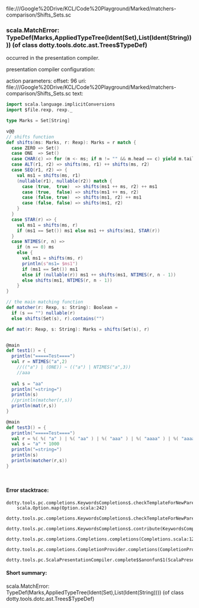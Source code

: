 file://<HOME>/Google%20Drive/KCL/Code%20Playground/Marked/matchers-comparison/Shifts_Sets.sc
### scala.MatchError: TypeDef(Marks,AppliedTypeTree(Ident(Set),List(Ident(String)))) (of class dotty.tools.dotc.ast.Trees$TypeDef)

occurred in the presentation compiler.

presentation compiler configuration:


action parameters:
offset: 96
uri: file://<HOME>/Google%20Drive/KCL/Code%20Playground/Marked/matchers-comparison/Shifts_Sets.sc
text:
```scala
import scala.language.implicitConversions
import $file.rexp, rexp._

type Marks = Set[String]

v@@
// shifts function
def shifts(ms: Marks, r: Rexp): Marks = r match {
  case ZERO => Set()
  case ONE  => Set()
  case CHAR(c) => for (m <- ms; if m != "" && m.head == c) yield m.tail
  case ALT(r1, r2) => shifts(ms, r1) ++ shifts(ms, r2)
  case SEQ(r1, r2) => {
    val ms1 = shifts(ms, r1)
    (nullable(r1), nullable(r2)) match {
      case (true,  true)  => shifts(ms1 ++ ms, r2) ++ ms1
      case (true,  false) => shifts(ms1 ++ ms, r2)
      case (false, true)  => shifts(ms1, r2) ++ ms1
      case (false, false) => shifts(ms1, r2)
    }
  }
  case STAR(r) => {
    val ms1 = shifts(ms, r)
    if (ms1 == Set()) ms1 else ms1 ++ shifts(ms1, STAR(r))
  }
  case NTIMES(r, n) =>
    if (n == 0) ms
    else {
      val ms1 = shifts(ms, r)
      println(s"ms1= $ms1")
      if (ms1 == Set()) ms1
      else if (nullable(r)) ms1 ++ shifts(ms1, NTIMES(r, n - 1))
      else shifts(ms1, NTIMES(r, n - 1))
    }
}

// the main matching function 
def matcher(r: Rexp, s: String): Boolean =
  if (s == "") nullable(r)
  else shifts(Set(s), r).contains("")

def mat(r: Rexp, s: String): Marks = shifts(Set(s), r)


@main
def test1() = {
  println("=====Test====")
  val r = NTIMES("a",2)
    //(("a") | (ONE)) ~ (("a") | NTIMES("a",3))
    //aaa
    
  val s = "aa"
  println("=string=")
  println(s)
  //println(matcher(r,s))
  println(mat(r,s))
}

@main
def test3() = {
  println("=====Test====")
  val r = %( %( "a" ) | %( "aa" ) | %( "aaa" ) | %( "aaaa" ) | %( "aaaaa" ) )
  val s = "a" * 1000
  println("=string=")
  println(s)
  println(matcher(r,s))
}
 



```



#### Error stacktrace:

```
dotty.tools.pc.completions.KeywordsCompletions$.checkTemplateForNewParents$$anonfun$2(KeywordsCompletions.scala:218)
	scala.Option.map(Option.scala:242)
	dotty.tools.pc.completions.KeywordsCompletions$.checkTemplateForNewParents(KeywordsCompletions.scala:215)
	dotty.tools.pc.completions.KeywordsCompletions$.contribute(KeywordsCompletions.scala:44)
	dotty.tools.pc.completions.Completions.completions(Completions.scala:126)
	dotty.tools.pc.completions.CompletionProvider.completions(CompletionProvider.scala:139)
	dotty.tools.pc.ScalaPresentationCompiler.complete$$anonfun$1(ScalaPresentationCompiler.scala:150)
```
#### Short summary: 

scala.MatchError: TypeDef(Marks,AppliedTypeTree(Ident(Set),List(Ident(String)))) (of class dotty.tools.dotc.ast.Trees$TypeDef)